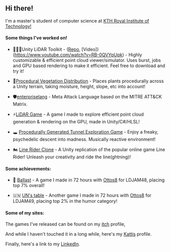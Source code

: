 ## Hi there! 
I'm a master's student of computer science at [KTH Royal Institute of Technology!](https://www.kth.se/)

#### Some things I've worked on! 

* 👩🏾‍💻Unity LiDAR Toolkit - ([Repo](https://github.com/Wessl/LiDAR-Toolkit), [Video])(https://www.youtube.com/watch?v=RB-0QVYpUpk) - Highly customizable & efficient point cloud viewer/simulator. Uses burst, jobs and GPU based rendering to make it efficient. Feel free to download and try it!

* 🌱[Procedural Vegetation Distribution](https://github.com/Wessl/dd2470project/blob/main/README.md) - Places plants procedurally across a Unity terrain, taking moisture, height, slope, etc into account!

* 🛡️[enterpriselang](https://github.com/mal-lang/mitreattacklang) - Meta Attack Language based on the MITRE ATT&CK Matrix. 

* ⚡[LiDAR Game](https://github.com/Wessl/LiDAR-game) - A game I made to explore efficient point cloud generation & rendering on the GPU, made in Unity/C#/HLSL! 

* 🕳️ [Procedurally Generated Tunnel Exploration Game](https://github.com/Wessl/TunnelMesh) - Enjoy a freaky, psychedelic descent into madness. Musically reactive environment! 

* 🏍️ [Line Rider Clone](https://github.com/Wessl/LineRiderClone) - A Unity replication of the popular online game Line Rider! Unleash your creativity and ride the line(ghtning)!
 
#### Some achievements:

- 🚢 [Ballast](https://ldjam.com/events/ludum-dare/48/ballast) - A game I made in 72 hours with [Ottos8](https://github.com/Ottos8/) for LDJAM48, placing top 7% overall!

- 🇺🇳 [UN's table](https://ldjam.com/events/ludum-dare/49/uns-table-3) - Another game I made in 72 hours with [Ottos8](https://github.com/Ottos8/) for LDJAM49, placing top 2% in the humor category!

#### Some of my sites: 

The games I've released can be found on my [itch](https://wesslo.itch.io/) profile,

And while I haven't touched it in a long while, here's my [Kattis](https://open.kattis.com/users/love-wessman) profile. 

Finally, here's a link to my [LinkedIn](https://www.linkedin.com/in/love-wessman/).  

<!--
**Wessl/Wessl** is a ✨ _special_ ✨ repository because its `README.md` (this file) appears on your GitHub profile.

Here are some ideas to get you started:

- 🔭 I’m currently working on ...
- 🌱 I’m currently learning ...
- 👯 I’m looking to collaborate on ...
- 🤔 I’m looking for help with ...
- 💬 Ask me about ...
- 📫 How to reach me: ...
- 😄 Pronouns: ...
- ⚡ Fun fact: ...
-->
